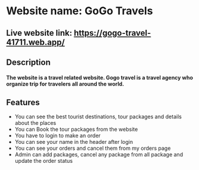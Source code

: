 # Website name: GoGo Travels

## Live website link: https://gogo-travel-41711.web.app/

## Description
#### The website is a travel related website. Gogo travel is a travel agency who organize trip for travelers all around the world. 

## Features
  * You can see the best tourist destinations, tour packages and details about the places
  * You can Book the tour packages from the website
  * You have to login to make an order
  * You can see your name in the header after login
  * You can see your orders and cancel them from my orders page
  * Admin can add packages, cancel any package from all package and update the order status
